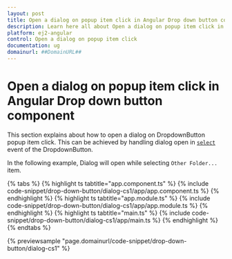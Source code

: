 ```yaml
---
layout: post
title: Open a dialog on popup item click in Angular Drop down button component | Syncfusion
description: Learn here all about Open a dialog on popup item click in Syncfusion Angular Drop down button component of Syncfusion Essential JS 2 and more.
platform: ej2-angular
control: Open a dialog on popup item click 
documentation: ug
domainurl: ##DomainURL##
---
```


# Open a dialog on popup item click in Angular Drop down button component

This section explains about how to open a dialog on DropdownButton popup item click.
This can be achieved by handling dialog open in
[`select`](https://ej2.syncfusion.com/angular/documentation/api/drop-down-button#select) event of the DropdownButton.

In the following example, Dialog will open while selecting `Other Folder...` item.

{% tabs %}
{% highlight ts tabtitle="app.component.ts" %}
{% include code-snippet/drop-down-button/dialog-cs1/app/app.component.ts %}
{% endhighlight %}
{% highlight ts tabtitle="app.module.ts" %}
{% include code-snippet/drop-down-button/dialog-cs1/app/app.module.ts %}
{% endhighlight %}
{% highlight ts tabtitle="main.ts" %}
{% include code-snippet/drop-down-button/dialog-cs1/app/main.ts %}
{% endhighlight %}
{% endtabs %}
  
{% previewsample "page.domainurl/code-snippet/drop-down-button/dialog-cs1" %}